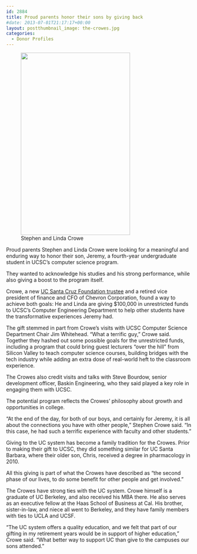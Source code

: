 ```yaml
---
id: 2884
title: Proud parents honor their sons by giving back
#date: 2013-07-01T21:17:17+00:00
layout: postthumbnail_image: the-crowes.jpg
categories:
  - Donor Profiles
---
```

<figure id="attachment_2885" style="width: 297px" class="wp-caption alignright"><img class="size-full wp-image-2885" src="http://live-ucsc-giving.pantheonsite.io/wp-content/uploads/2017/09/the-crowes.jpg" alt="" width="297" height="494" srcset="https://ucsc-giving.lndo.site/wp-content/uploads/2017/09/the-crowes.jpg 297w, https://ucsc-giving.lndo.site/wp-content/uploads/2017/09/the-crowes-180x300.jpg 180w" sizes="(max-width: 297px) 100vw, 297px" /><figcaption class="wp-caption-text">Stephen and Linda Crowe</figcaption></figure> 

Proud parents Stephen and Linda Crowe were looking for a meaningful and enduring way to honor their son, Jeremy, a fourth-year undergraduate student in UCSC&#8217;s computer science program.

They wanted to acknowledge his studies and his strong performance, while also giving a boost to the program itself.

Crowe, a new [UC Santa Cruz Foundation trustee](/about/trustees/#crowe) and a retired vice president of finance and CFO of Chevron Corporation, found a way to achieve both goals: He and Linda are giving $100,000 in unrestricted funds to UCSC&#8217;s Computer Engineering Department to help other students have the transformative experiences Jeremy had.

The gift stemmed in part from Crowe&#8217;s visits with UCSC Computer Science Department Chair Jim Whitehead. &#8220;What a terrific guy,&#8221; Crowe said. Together they hashed out some possible goals for the unrestricted funds, including a program that could bring guest lecturers &#8220;over the hill&#8221; from Silicon Valley to teach computer science courses, building bridges with the tech industry while adding an extra dose of real-world heft to the classroom experience.

The Crowes also credit visits and talks with Steve Bourdow, senior development officer, Baskin Engineering, who they said played a key role in engaging them with UCSC.

The potential program reflects the Crowes&#8217; philosophy about growth and opportunities in college.

&#8220;At the end of the day, for both of our boys, and certainly for Jeremy, it is all about the connections you have with other people,&#8221; Stephen Crowe said. &#8220;In this case, he had such a terrific experience with faculty and other students.&#8221;

Giving to the UC system has become a family tradition for the Crowes. Prior to making their gift to UCSC, they did something similar for UC Santa Barbara, where their older son, Chris, received a degree in pharmacology in 2010.

All this giving is part of what the Crowes have described as &#8220;the second phase of our lives, to do some benefit for other people and get involved.&#8221;

The Crowes have strong ties with the UC system. Crowe himself is a graduate of UC Berkeley, and also received his MBA there. He also serves as an executive fellow at the Haas School of Business at Cal. His brother, sister-in-law, and niece all went to Berkeley, and they have family members with ties to UCLA and UCSF.

&#8220;The UC system offers a quality education, and we felt that part of our gifting in my retirement years would be in support of higher education,&#8221; Crowe said. &#8220;What better way to support UC than give to the campuses our sons attended.&#8221;
